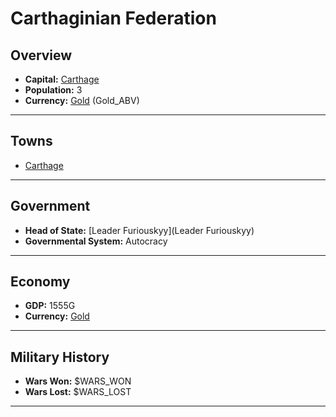 # Carthaginian Federation

## Overview

- **Capital:** [Carthage](Carthage)
- **Population:** 3
- **Currency:** [Gold](Gold) (Gold_ABV)

---

## Towns

- [Carthage](Carthage)

---

## Government

- **Head of State:** [Leader Furiouskyy](Leader Furiouskyy)
- **Governmental System:** Autocracy

---

## Economy

- **GDP:** 1555G
- **Currency:** [Gold](Gold)

---

## Military History

- **Wars Won:** $WARS_WON
- **Wars Lost:** $WARS_LOST

---

